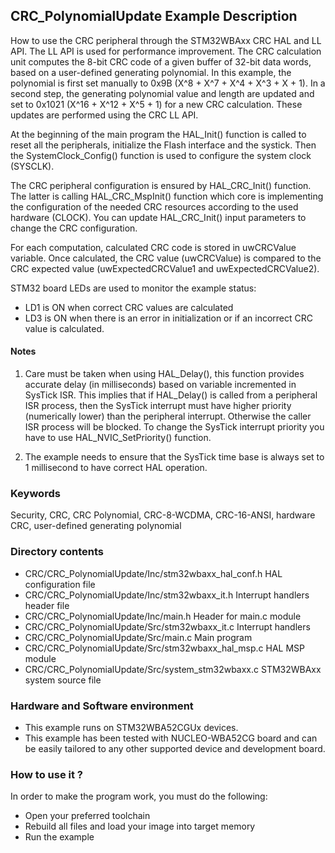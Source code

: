 ## <b>CRC_PolynomialUpdate Example Description</b>

How to use the CRC peripheral through the STM32WBAxx CRC HAL and LL API.
The LL API is used for performance improvement. The CRC calculation unit
computes the 8-bit CRC code of a given buffer of 32-bit data words, based on
a user-defined generating polynomial. In this example, the polynomial is first
set manually to 0x9B (X^8 + X^7 + X^4 + X^3 + X + 1).
In a second step, the generating polynomial value and length are updated and
set to 0x1021  (X^16 + X^12 + X^5 + 1) for a new CRC calculation.
These updates are performed using the CRC LL API.

At the beginning of the main program the HAL_Init() function is called to reset 
all the peripherals, initialize the Flash interface and the systick.
Then the SystemClock_Config() function is used to configure the system
clock (SYSCLK).

The CRC peripheral configuration is ensured by HAL_CRC_Init() function.
The latter is calling HAL_CRC_MspInit() function which core is implementing
the configuration of the needed CRC resources according to the used hardware (CLOCK). 
You can update HAL_CRC_Init() input parameters to change the CRC configuration.

For each computation, calculated CRC code is stored in uwCRCValue variable.
Once calculated, the CRC value (uwCRCValue) is compared to the CRC expected value (uwExpectedCRCValue1 and uwExpectedCRCValue2).

STM32 board LEDs are used to monitor the example status:

  - LD1 is ON when correct CRC values are calculated
  - LD3 is ON when there is an error in initialization or if an incorrect CRC value is calculated.

#### <b>Notes</b>

 1. Care must be taken when using HAL_Delay(), this function provides accurate delay (in milliseconds)
    based on variable incremented in SysTick ISR. This implies that if HAL_Delay() is called from
    a peripheral ISR process, then the SysTick interrupt must have higher priority (numerically lower)
    than the peripheral interrupt. Otherwise the caller ISR process will be blocked.
    To change the SysTick interrupt priority you have to use HAL_NVIC_SetPriority() function.
      
 2. The example needs to ensure that the SysTick time base is always set to 1 millisecond
    to have correct HAL operation.

### <b>Keywords</b>

Security, CRC, CRC Polynomial, CRC-8-WCDMA, CRC-16-ANSI, hardware CRC, user-defined generating polynomial

### <b>Directory contents</b>
  
  - CRC/CRC_PolynomialUpdate/Inc/stm32wbaxx_hal_conf.h   HAL configuration file
  - CRC/CRC_PolynomialUpdate/Inc/stm32wbaxx_it.h         Interrupt handlers header file
  - CRC/CRC_PolynomialUpdate/Inc/main.h                  Header for main.c module
  - CRC/CRC_PolynomialUpdate/Src/stm32wbaxx_it.c         Interrupt handlers
  - CRC/CRC_PolynomialUpdate/Src/main.c                  Main program
  - CRC/CRC_PolynomialUpdate/Src/stm32wbaxx_hal_msp.c    HAL MSP module 
  - CRC/CRC_PolynomialUpdate/Src/system_stm32wbaxx.c     STM32WBAxx system source file

     
### <b>Hardware and Software environment</b>

  - This example runs on STM32WBA52CGUx devices.
  - This example has been tested with NUCLEO-WBA52CG board and can be
    easily tailored to any other supported device and development board.

### <b>How to use it ?</b> 

In order to make the program work, you must do the following:

 - Open your preferred toolchain 
 - Rebuild all files and load your image into target memory
 - Run the example

 